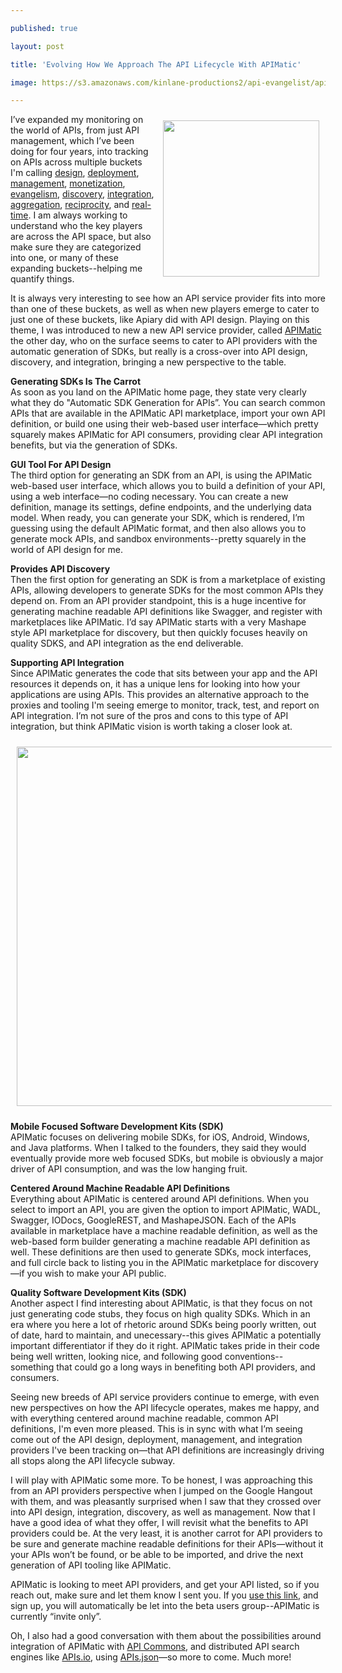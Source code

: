 ---
published: true
layout: post
title: 'Evolving How We Approach The API Lifecycle With APIMatic'
image: https://s3.amazonaws.com/kinlane-productions2/api-evangelist/apimatic/apimatic-logo.png
---

<p><a href="https://apimatic.io" target="_blank"><img style="padding: 10px;" src="https://s3.amazonaws.com/kinlane-productions2/api-evangelist/apimatic/apimatic-logo.png" alt="" width="250" align="right" /></a>
<p>I&rsquo;ve expanded my monitoring on the world of APIs, from just API management, which I&rsquo;ve been doing for four years, into tracking on APIs across multiple buckets I'm calling <a title="API Design" href="http://design.apievangelist.com">design</a>, <a title="API deployment" href="http://deployment.apievangelist.com">deployment</a>, <a title="API Management" href="http://management.apievangelist.com">management</a>, <a title="API monetization" href="http://monetization.apievangelist.com">monetization</a>, <a title="API Evangelism" href="http://evangelism.apievangelist.com">evangelism</a>, <a title="API discovery" href="http://discovery.apievangelist.com">discovery</a>, <a title="API integration" href="http://integration.apievangelist.com">integration</a>, <a title="API aggregation" href="http://aggregation.apievangelist.com">aggregation</a>, <a title="reciprocity" href="http://reciprocity.apievangelist.com">reciprocity</a>, and <a title="API real time" href="http://realtime.apievangelist.com">real-time</a>. I am always working to understand who the key players are across the API space, but also make sure they are categorized into one, or many of these expanding buckets--helping me quantify things.
<p>It is always very interesting to see how an API service provider fits into more than one of these buckets, as well as when new players emerge to cater to just one of these buckets, like Apiary did with API design. Playing on this theme, I was introduced to new a new API service provider, called <a href="https://apimatic.io">APIMatic</a> the other day, who on the surface seems to cater to API providers with the automatic generation of SDKs, but really is a cross-over into API design, discovery, and integration, bringing a new perspective to the table.
<p><strong>Generating SDKs Is The Carrot</strong><br /> As soon as you land on the APIMatic home page, they state very clearly what they do "Automatic SDK Generation for APIs&rdquo;. You can search common APIs that are available in the APIMatic API marketplace, import your own API definition, or build one using their web-based user interface&mdash;which pretty squarely makes APIMatic for API consumers, providing clear API integration benefits, but via the generation of SDKs.
<p><strong>GUI Tool For API Design</strong><br /> The third option for generating an SDK from an API, is using the APIMatic web-based user interface, which allows you to build a definition of your API, using a web interface&mdash;no coding necessary.  You can create a new definition, manage its settings, define endpoints, and the underlying data model. When ready, you can generate your SDK, which is rendered, I&rsquo;m guessing using the default APIMatic format, and then also allows you to generate mock APIs, and sandbox environments--pretty squarely in the world of API design for me.
<p><strong>Provides API Discovery</strong><br /> Then the first option for generating an SDK is from a marketplace of existing APIs, allowing developers to generate SDKs for the most common APIs they depend on. From an API provider standpoint, this is a huge incentive for generating machine readable API definitions like Swagger, and register with marketplaces like APIMatic. I&rsquo;d say APIMatic starts with a very Mashape style API marketplace for discovery, but then quickly focuses heavily on quality SDKS, and API integration as the end deliverable.
<p><strong>Supporting API Integration</strong><br /> Since APIMatic generates the code that sits between your app and the API resources it depends on, it has a unique lens for looking into how your applications are using APIs. This provides an alternative approach to the proxies and tooling I'm seeing emerge to monitor, track, test, and report on API integration. I&rsquo;m not sure of the pros and cons to this type of API integration, but think APIMatic vision is worth taking a closer look at.
<p><a href="https://apimatic.io" target="_blank"><img style="padding: 10px; display: block; margin-left: auto; margin-right: auto;" src="https://s3.amazonaws.com/kinlane-productions2/api-evangelist/apimatic/apimatic-search-import-specify.png" alt="" width="575" /></a>
<p><strong>Mobile Focused Software Development Kits (SDK)</strong><br /> APIMatic focuses on delivering mobile SDKs, for iOS, Android, Windows, and Java platforms. When I talked to the founders, they said they would eventually provide more web focused SDKs, but mobile is obviously a major driver of API consumption, and was the low hanging fruit.
<p><strong>Centered Around Machine Readable API Definitions</strong><br /> Everything about APIMatic is centered around API definitions. When you select to import an API, you are given the option to import APIMatic, WADL, Swagger, IODocs, GoogleREST, and MashapeJSON. Each of the APIs available in marketplace have a machine readable definition, as well as the web-based form builder generating a machine readable API definition as well. These definitions are then used to generate SDKs, mock interfaces, and full circle back to listing you in the APIMatic marketplace for discovery&mdash;if you wish to make your API public.
<p><strong>Quality Software Development Kits (SDK)</strong><br /> Another aspect I find interesting about APIMatic, is that they focus on not just generating code stubs, they focus on high quality SDKs. Which in an era where you here a lot of rhetoric around SDKs being poorly written, out of date, hard to maintain, and unecessary--this gives APIMatic a potentially important differentiator if they do it right. APIMatic takes pride in their code being well written, looking nice, and following good conventions--something that could go a long ways in benefiting both API providers, and consumers.
<p>Seeing new breeds of API service providers continue to emerge, with even new perspectives on how the API lifecycle operates, makes me happy, and with everything centered around machine readable, common API definitions, I'm even more pleased. This is in sync with what I&rsquo;m seeing come out of the API design, deployment, management, and integration providers I've been tracking on&mdash;that API definitions are increasingly driving all stops along the API lifecycle subway.
<p>I will play with APIMatic some more. To be honest, I was approaching this from an API providers perspective when I jumped on the Google Hangout with them, and was pleasantly surprised when I saw that they crossed over into API design, integration, discovery, as well as management. Now that I have a good idea of what they offer, I will revisit what the benefits to API providers could be. At the very least, it is another carrot for API providers to be sure and generate machine readable definitions for their APIs&mdash;without it your APIs won&rsquo;t be found, or be able to be imported, and drive the next generation of API tooling like APIMatic.
<p>APIMatic is looking to meet API providers, and get your API listed, so if you reach out, make sure and let them know I sent you. If you <a href="https://apimatic.io/Account/Register?Reference=C402F205-7E97-40EF-9894-BF1AFDBA9055">use this link</a>, and sign up, you will automatically be let into the beta users group--APIMatic is currently &ldquo;invite only&rdquo;.
<p>Oh, I also had a good conversation with them about the possibilities around integration of APIMatic with <a href="https://bit.ly/1e27KIc">API Commons</a>, and distributed API search engines like <a href="https://bit.ly/1mtaqmK">APIs.io</a>, using <a href="https://bit.ly/1ij6TTP">APIs.json</a>&mdash;so more to come. Much more!

